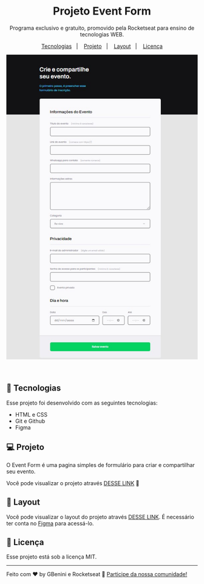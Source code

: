 <h1 align="center"> Projeto Event Form  </h1>

<p align="center">
Programa exclusivo e gratuito, promovido pela Rocketseat para ensino de tecnologias WEB.
</p>

<p align="center">
  <a href="#-tecnologias">Tecnologias</a>&nbsp;&nbsp;&nbsp;|&nbsp;&nbsp;&nbsp;
  <a href="#-projeto">Projeto</a>&nbsp;&nbsp;&nbsp;|&nbsp;&nbsp;&nbsp;
  <a href="#-layout">Layout</a>&nbsp;&nbsp;&nbsp;|&nbsp;&nbsp;&nbsp;
  <a href="#memo-licença">Licença</a>
</p>

<p align="center">
  <img alt="projeto Event-form" src="img/form-projeto.jpg">
</p>

<br>



## 🚀 Tecnologias

Esse projeto foi desenvolvido com as seguintes tecnologias:

- HTML e CSS
- Git e Github
- Figma

## 💻 Projeto

O Event Form é uma pagina simples de formulário para criar e compartilhar seu evento.

Você pode visualizar o projeto através [DESSE LINK](https://gbenini.github.io/form-event-project/) 👀

## 🔖 Layout

Você pode visualizar o layout do projeto através [DESSE LINK](https://www.figma.com/file/nTdeque2MK5hhpDy2c0TOY/Explorer-Stage-03-Projeto-01-(Copy)?type=design&node-id=0-1&mode=design&t=CSmHMF1BSJ9F34fl-0). É necessário ter conta no [Figma](https://figma.com) para acessá-lo.

## :memo: Licença

Esse projeto está sob a licença MIT.

---

Feito com ♥ by GBenini e Rocketseat :wave: [Participe da nossa comunidade!](https://discord.gg/rocketseat)
